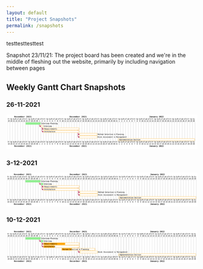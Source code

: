 ```yaml
---
layout: default
title: "Project Snapshots"
permalink: /snapshots
---
```


testtesttesttest

Snapshot 23/11/21:
The project board has been created and we're in the middle of fleshing out the
website, primarily by including navigation between pages

## Weekly Gantt Chart Snapshots

### 26-11-2021

![gantt chart for 26_11_2021](/img/g_26_11_21.png)

### 3-12-2021

![gantt chart for 3_12_2021](/img/g_3_12_21.png)

### 10-12-2021

![gantt chart for 10_12_2021](/img/g_10_12_21.png)

